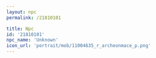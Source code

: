 ```yaml
---
layout: npc
permalink: /21810101

title: Npc
id: '21810101'
npc_name: 'Unknown'
icon_url: 'portrait/mob/11004635_r_archeonmace_p.png'
---
```

